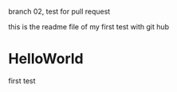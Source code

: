 branch 02, test for pull request

this is the readme file of my first test with git hub
# HelloWorld
first test
